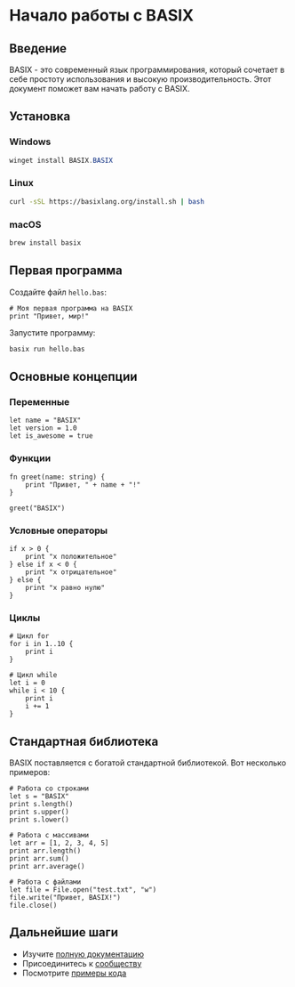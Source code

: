 # Начало работы с BASIX

## Введение

BASIX - это современный язык программирования, который сочетает в себе простоту использования и высокую производительность. Этот документ поможет вам начать работу с BASIX.

## Установка

### Windows
```powershell
winget install BASIX.BASIX
```

### Linux
```bash
curl -sSL https://basixlang.org/install.sh | bash
```

### macOS
```bash
brew install basix
```

## Первая программа

Создайте файл `hello.bas`:

```basix
# Моя первая программа на BASIX
print "Привет, мир!"
```

Запустите программу:
```bash
basix run hello.bas
```

## Основные концепции

### Переменные
```basix
let name = "BASIX"
let version = 1.0
let is_awesome = true
```

### Функции
```basix
fn greet(name: string) {
    print "Привет, " + name + "!"
}

greet("BASIX")
```

### Условные операторы
```basix
if x > 0 {
    print "x положительное"
} else if x < 0 {
    print "x отрицательное"
} else {
    print "x равно нулю"
}
```

### Циклы
```basix
# Цикл for
for i in 1..10 {
    print i
}

# Цикл while
let i = 0
while i < 10 {
    print i
    i += 1
}
```

## Стандартная библиотека

BASIX поставляется с богатой стандартной библиотекой. Вот несколько примеров:

```basix
# Работа со строками
let s = "BASIX"
print s.length()
print s.upper()
print s.lower()

# Работа с массивами
let arr = [1, 2, 3, 4, 5]
print arr.length()
print arr.sum()
print arr.average()

# Работа с файлами
let file = File.open("test.txt", "w")
file.write("Привет, BASIX!")
file.close()
```

## Дальнейшие шаги

- Изучите [полную документацию](https://basixlang.org/docs)
- Присоединитесь к [сообществу](https://discord.gg/basix)
- Посмотрите [примеры кода](https://github.com/LetunovskiyODT/basix-public/examples) 